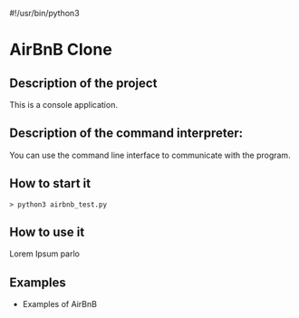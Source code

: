 #!/usr/bin/python3
# AirBnB Clone


## Description of the project
This is a console application.

## Description of the command interpreter:
You can use the command line interface to communicate with the program.

## How to start it
``> python3 airbnb_test.py``

## How to use it
Lorem Ipsum parlo

## Examples
- Examples of AirBnB